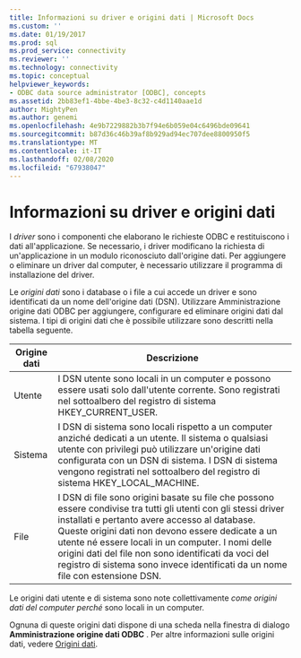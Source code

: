 ```yaml
---
title: Informazioni su driver e origini dati | Microsoft Docs
ms.custom: ''
ms.date: 01/19/2017
ms.prod: sql
ms.prod_service: connectivity
ms.reviewer: ''
ms.technology: connectivity
ms.topic: conceptual
helpviewer_keywords:
- ODBC data source administrator [ODBC], concepts
ms.assetid: 2bb83ef1-4bbe-4be3-8c32-c4d1140aae1d
author: MightyPen
ms.author: genemi
ms.openlocfilehash: 4e9b7229882b3b7f94e6b059e04c6496bde09641
ms.sourcegitcommit: b87d36c46b39af8b929ad94ec707dee8800950f5
ms.translationtype: MT
ms.contentlocale: it-IT
ms.lasthandoff: 02/08/2020
ms.locfileid: "67938047"
---
```

# <a name="about-drivers-and-data-sources"></a>Informazioni su driver e origini dati
I *driver* sono i componenti che elaborano le richieste ODBC e restituiscono i dati all'applicazione. Se necessario, i driver modificano la richiesta di un'applicazione in un modulo riconosciuto dall'origine dati. Per aggiungere o eliminare un driver dal computer, è necessario utilizzare il programma di installazione del driver.  
  
 Le *origini dati* sono i database o i file a cui accede un driver e sono identificati da un nome dell'origine dati (DSN). Utilizzare Amministrazione origine dati ODBC per aggiungere, configurare ed eliminare origini dati dal sistema. I tipi di origini dati che è possibile utilizzare sono descritti nella tabella seguente.  
  
|Origine dati|Descrizione|  
|-----------------|-----------------|  
|Utente|I DSN utente sono locali in un computer e possono essere usati solo dall'utente corrente. Sono registrati nel sottoalbero del registro di sistema HKEY_CURRENT_USER.|  
|Sistema|I DSN di sistema sono locali rispetto a un computer anziché dedicati a un utente. Il sistema o qualsiasi utente con privilegi può utilizzare un'origine dati configurata con un DSN di sistema. I DSN di sistema vengono registrati nel sottoalbero del registro di sistema HKEY_LOCAL_MACHINE.|  
|File|I DSN di file sono origini basate su file che possono essere condivise tra tutti gli utenti con gli stessi driver installati e pertanto avere accesso al database. Queste origini dati non devono essere dedicate a un utente né essere locali in un computer. I nomi delle origini dati del file non sono identificati da voci del registro di sistema sono invece identificati da un nome file con estensione DSN.|  
  
 Le origini dati utente e di sistema sono note collettivamente *come origini dati del computer perché* sono locali in un computer.  
  
 Ognuna di queste origini dati dispone di una scheda nella finestra di dialogo **Amministrazione origine dati ODBC** . Per altre informazioni sulle origini dati, vedere [Origini dati](../../odbc/reference/data-sources.md).
